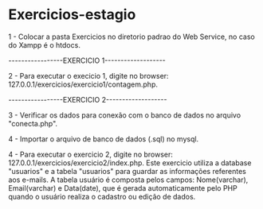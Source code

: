 # Exercicios-estagio

1 - Colocar a pasta Exercicios no diretorio padrao do Web Service, no caso do Xampp é o htdocs.

-----------------EXERCICIO 1-------------------

2 - Para executar o execicio 1, digite no browser: 127.0.0.1/exercicios/exercicio1/contagem.php.

-----------------EXERCICIO 2-------------------

3 - Verificar os dados para conexão com o banco de dados no arquivo "conecta.php".

4 - Importar o arquivo de banco de dados (.sql) no mysql.

4 - Para executar o exercicio 2, digite no browser: 127.0.0.1/exercicios/exercicio2/index.php. Este exercicio utiliza a
database "usuarios" e a tabela "usuarios" para guardar as informações referentes aos e-mails. A tabela usuário é 
composta pelos campos: Nome(varchar), Email(varchar) e Data(date), que é gerada automaticamente pelo PHP quando o usuário
realiza  o cadastro ou edição de dados.
